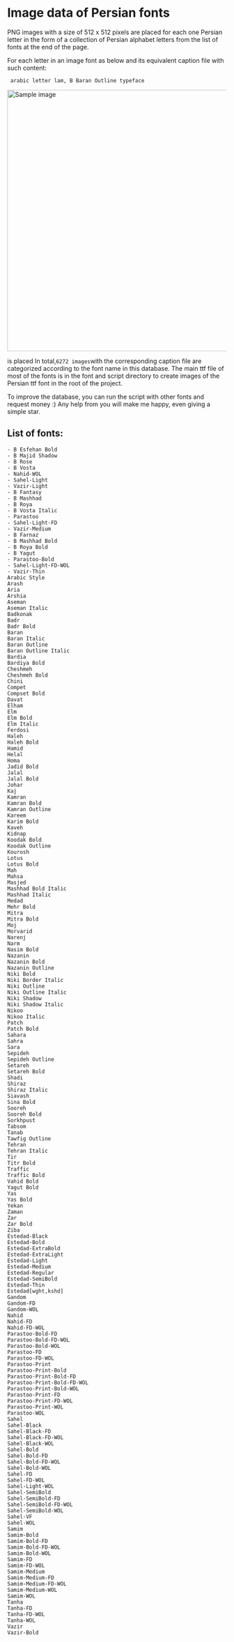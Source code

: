 # Image data of Persian fonts

PNG images with a size of 512 x 512 pixels are placed for each one Persian letter in the form of a collection of Persian alphabet letters from the list of fonts at the end of the page.

For each letter in an image font as below and its equivalent caption file with such content:
```
 arabic letter lam, B Baran Outline typeface
```

<p align="Sample image">
    <img src="./output/Vazir/beh_Vazir.png" alt="Sample image" width="600" height="auto">
</p>

is placed
In total,``` 6272 images ```with the corresponding caption file are categorized according to the font name in this database. The main ttf file of most of the fonts is in the font and script directory to create images of the Persian ttf font in the root of the project.

To improve the database, you can run the script with other fonts and request money :) Any help from you will make me happy, even giving a simple star.


## List of fonts:

```
- B Esfehan Bold
- B Majid Shadow
- B Rose
- B Vosta
- Nahid-WOL
- Sahel-Light
- Vazir-Light
- B Fantasy
- B Mashhad
- B Roya
- B Vosta Italic
- Parastoo
- Sahel-Light-FD
- Vazir-Medium
- B Farnaz
- B Mashhad Bold
- B Roya Bold
- B Yagut
- Parastoo-Bold
- Sahel-Light-FD-WOL
- Vazir-Thin
Arabic Style
Arash
Aria
Arshia
Aseman
Aseman Italic
Badkonak
Badr
Badr Bold
Baran
Baran Italic
Baran Outline
Baran Outline Italic
Bardia
Bardiya Bold
Cheshmeh
Cheshmeh Bold
Chini
Compet
Compset Bold
Davat
Elham
Elm
Elm Bold
Elm Italic
Ferdosi
Haleh
Haleh Bold
Hamid
Helal
Homa
Jadid Bold
Jalal
Jalal Bold
Johar
Kaj
Kamran
Kamran Bold
Kamran Outline
Kareem
Karim Bold
Kaveh
Kidnap
Koodak Bold
Koodak Outline
Kourosh
Lotus
Lotus Bold
Mah
Mahsa
Masjed
Mashhad Bold Italic
Mashhad Italic
Medad
Mehr Bold
Mitra
Mitra Bold
Moj
Morvarid
Narenj
Narm
Nasim Bold
Nazanin
Nazanin Bold
Nazanin Outline
Niki Bold
Niki Border Italic
Niki Outline
Niki Outline Italic
Niki Shadow
Niki Shadow Italic
Nikoo
Nikoo Italic
Patch
Patch Bold
Sahara
Sahra
Sara
Sepideh
Sepideh Outline
Setareh
Setareh Bold
Shadi
Shiraz
Shiraz Italic
Siavash
Sina Bold
Sooreh
Sooreh Bold
Sorkhpust
Tabsom
Tanab
Tawfig Outline
Tehran
Tehran Italic
Tir
Titr Bold
Traffic
Traffic Bold
Vahid Bold
Yagut Bold
Yas
Yas Bold
Yekan
Zaman
Zar
Zar Bold
Ziba
Estedad-Black
Estedad-Bold
Estedad-ExtraBold
Estedad-ExtraLight
Estedad-Light
Estedad-Medium
Estedad-Regular
Estedad-SemiBold
Estedad-Thin
Estedad[wght,kshd]
Gandom
Gandom-FD
Gandom-WOL
Nahid
Nahid-FD
Nahid-FD-WOL
Parastoo-Bold-FD
Parastoo-Bold-FD-WOL
Parastoo-Bold-WOL
Parastoo-FD
Parastoo-FD-WOL
Parastoo-Print
Parastoo-Print-Bold
Parastoo-Print-Bold-FD
Parastoo-Print-Bold-FD-WOL
Parastoo-Print-Bold-WOL
Parastoo-Print-FD
Parastoo-Print-FD-WOL
Parastoo-Print-WOL
Parastoo-WOL
Sahel
Sahel-Black
Sahel-Black-FD
Sahel-Black-FD-WOL
Sahel-Black-WOL
Sahel-Bold
Sahel-Bold-FD
Sahel-Bold-FD-WOL
Sahel-Bold-WOL
Sahel-FD
Sahel-FD-WOL
Sahel-Light-WOL
Sahel-SemiBold
Sahel-SemiBold-FD
Sahel-SemiBold-FD-WOL
Sahel-SemiBold-WOL
Sahel-VF
Sahel-WOL
Samim
Samim-Bold
Samim-Bold-FD
Samim-Bold-FD-WOL
Samim-Bold-WOL
Samim-FD
Samim-FD-WOL
Samim-Medium
Samim-Medium-FD
Samim-Medium-FD-WOL
Samim-Medium-WOL
Samim-WOL
Tanha
Tanha-FD
Tanha-FD-WOL
Tanha-WOL
Vazir
Vazir-Bold
```
